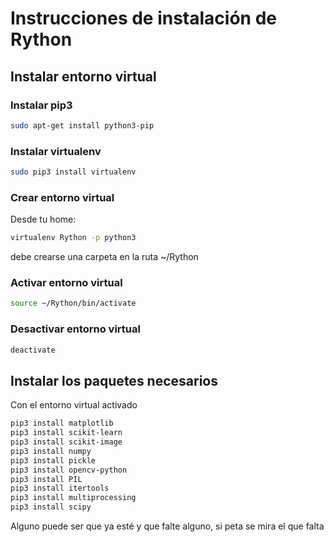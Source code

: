# Instrucciones de instalación de Rython

## Instalar entorno virtual

### Instalar pip3

```bash
sudo apt-get install python3-pip
```

### Instalar virtualenv

```bash
sudo pip3 install virtualenv
```

### Crear entorno virtual

Desde tu home:

```bash
virtualenv Rython -p python3
```

debe crearse una carpeta en la ruta ~/Rython

### Activar entorno virtual

```bash
source ~/Rython/bin/activate
```

### Desactivar entorno virtual

```bash
deactivate
```

## Instalar los paquetes necesarios

Con el entorno virtual activado

```bash
pip3 install matplotlib
pip3 install scikit-learn
pip3 install scikit-image
pip3 install numpy
pip3 install pickle
pip3 install opencv-python
pip3 install PIL
pip3 install itertools
pip3 install multiprocessing
pip3 install scipy
```

Alguno puede ser que ya esté y que falte alguno, si peta se mira el que falta